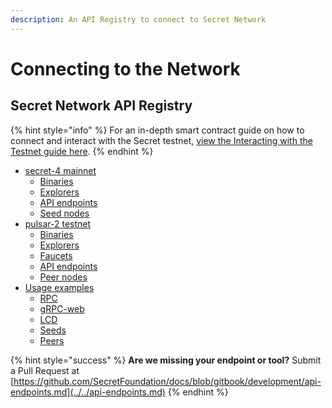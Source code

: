 ```yaml
---
description: An API Registry to connect to Secret Network
---
```


# Connecting to the Network

## Secret Network API Registry

{% hint style="info" %}
For an in-depth smart contract guide on how to connect and interact with the Secret testnet, [view the Interacting with the Testnet guide here](https://docs.scrt.network/secret-network-documentation/development/getting-started/interacting-with-the-testnet).&#x20;
{% endhint %}

* [secret-4 mainnet](mainnet-secret-4.md)
  * [Binaries](mainnet-secret-4.md#binaries)
  * [Explorers](mainnet-secret-4.md#explorers)
  * [API endpoints](mainnet-secret-4.md#api-endpoints)
  * [Seed nodes](mainnet-secret-4.md#seed-nodes)
* [pulsar-2 testnet](testnet-pulsar-2.md)
  * [Binaries](testnet-pulsar-2.md#binaries)
  * [Explorers](testnet-pulsar-2.md#explorers)
  * [Faucets](testnet-pulsar-2.md#faucets)
  * [API endpoints](testnet-pulsar-2.md#api-endpoints)
  * [Peer nodes](testnet-pulsar-2.md#peer-nodes)
* [Usage examples](usage-examples.md)
  * [RPC](usage-examples.md#rpc)
  * [gRPC-web](usage-examples.md#grpc-web)
  * [LCD](usage-examples.md#lcd)
  * [Seeds](usage-examples.md#seeds)
  * [Peers](usage-examples.md#peers)

{% hint style="success" %}
**Are we missing your endpoint or tool?** Submit a Pull Request at [https://github.com/SecretFoundation/docs/blob/gitbook/development/api-endpoints.md](../../api-endpoints.md)
{% endhint %}
